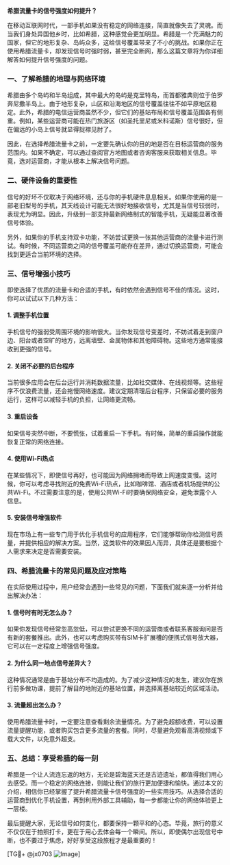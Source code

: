 **希腊流量卡的信号强度如何提升？**

在移动互联网时代，一部手机如果没有稳定的网络连接，简直就像失去了灵魂。而当我们身处异国他乡时，比如希腊，这种感觉会更加明显。希腊是一个充满魅力的国家，但它的地形复杂、岛屿众多，这给信号覆盖带来了不小的挑战。如果你正在使用希腊流量卡，却发现信号时强时弱，甚至完全断网，那么这篇文章将为你详细解答如何提升信号强度的问题。

### 一、了解希腊的地理与网络环境

希腊由多个岛屿和半岛组成，其中最大的岛屿是克里特岛，而首都雅典则位于伯罗奔尼撒半岛上。由于地形复杂，山区和沿海地区的信号覆盖往往不如平原地区稳定。此外，希腊的电信运营商虽然不少，但它们的基站布局和信号覆盖范围各有侧重。例如，某些运营商可能在热门旅游区（如圣托里尼或米科诺斯）信号很好，但在偏远的小岛上信号就显得捉襟见肘了。

因此，在选择希腊流量卡之前，一定要先确认你的目的地是否在目标运营商的服务范围内。如果不确定，可以通过查阅官方地图或者咨询客服来获取相关信息。毕竟，选对运营商，才能从根本上解决信号问题。

### 二、硬件设备的重要性

信号的好坏不仅取决于网络环境，还与你的手机硬件息息相关。如果你使用的是一部老旧型号的手机，其天线设计可能无法很好地接收信号，尤其是当信号较弱时，表现尤为明显。因此，升级到一部支持最新网络制式的智能手机，无疑能显著改善信号体验。

另外，如果你的手机支持双卡功能，不妨尝试更换一张其他运营商的流量卡进行测试。有时候，不同运营商之间的信号覆盖可能存在差异，通过切换运营商，可能会找到更适合当前环境的选择。

### 三、信号增强小技巧

即使选择了优质的流量卡和合适的手机，有时依然会遇到信号不佳的情况。这时，你可以试试以下几种方法：

#### 1. **调整手机位置**
   手机信号的强弱受周围环境的影响很大。当你发现信号变差时，不妨试着走到窗户边、阳台或者空旷的地方，远离墙壁、金属物体和其他障碍物。这些地方通常能接收到更强的信号。

#### 2. **关闭不必要的后台程序**
   当前很多应用会在后台运行并消耗数据流量，比如社交媒体、在线视频等。这些程序不仅浪费流量，还会拖慢网络速度。建议定期清理后台程序，只保留必要的服务运行，这样可以减轻手机的负担，让网络更流畅。

#### 3. **重启设备**
   如果信号突然中断，不要慌张，试着重启一下手机。有时候，简单的重启操作就能恢复正常的网络连接。

#### 4. **使用Wi-Fi热点**
   在某些情况下，即使信号再好，也可能因为网络拥堵而导致上网速度变慢。这时候，你可以考虑寻找附近的免费Wi-Fi热点，比如咖啡馆、酒店或者机场提供的公共Wi-Fi。不过需要注意的是，使用公共Wi-Fi时要确保网络安全，避免泄露个人信息。

#### 5. **安装信号增强软件**
   现在市场上有一些专门用于优化手机信号的应用程序，它们能够帮助你检测信号质量，并提供相应的解决方案。当然，这类软件的效果因人而异，具体还是要根据个人需求来决定是否需要安装。

### 四、希腊流量卡的常见问题及应对策略

在实际使用过程中，用户经常会遇到一些常见的问题，下面我们就来逐一分析并给出解决办法：

#### 1. **信号时有时无怎么办？**
   如果你发现信号经常忽高忽低，可以尝试更换不同的运营商或者联系客服询问是否有新的套餐推出。此外，也可以考虑购买带有SIM卡扩展槽的便携式信号放大器，它可以在一定程度上增强信号强度。

#### 2. **为什么同一地点信号差异大？**
   这种情况通常是由于基站分布不均造成的。为了减少这种情况的发生，建议你在旅行前多做功课，提前了解目的地附近的基站位置，并选择离基站较近的区域活动。

#### 3. **流量超出怎么办？**
   使用希腊流量卡时，一定要注意查看剩余流量情况。为了避免超额收费，可以设置流量提醒功能，或者购买包含更多流量的套餐。同时，尽量避免观看高清视频或下载大文件，以免意外超支。

### 五、总结：享受希腊的每一刻

希腊是一个让人流连忘返的地方，无论是碧海蓝天还是古迹遗址，都值得我们用心去感受。而一个稳定的网络连接，则能让我们的旅行更加便捷和愉快。通过本文的介绍，相信你已经掌握了提升希腊流量卡信号强度的一些实用技巧。从选择合适的运营商到优化手机设置，再到利用外部工具辅助，每一步都能让你的网络体验更上一层楼。

最后提醒大家，无论信号如何变化，都要保持一颗平和的心态。毕竟，旅行的意义不仅仅在于拍照打卡，更在于用心去体会每一个瞬间。所以，即使偶尔出现信号中断，也不要过于焦虑，好好享受这段旅程才是最重要的！

[TG💪+ @jx0703 ![Image](https://github.com/user-attachments/assets/dbca1d08-cadb-493c-b0ec-ad6f7a83f270)]